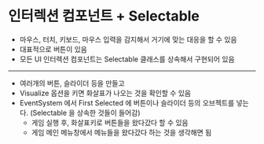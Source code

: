 # 인터렉션 컴포넌트 + Selectable

- 마우스, 터치, 키보드, 마우스 입력을 감지해서 거기에 맞는 대응을 할 수 있음
- 대표적으로 버튼이 있음
- 모든 UI 인터렉션 컴포넌트는 Selectable 클래스를 상속해서 구현되어 있음

---

- 여러개의 버튼, 슬라이더 등을 만들고
- Visualize 옵션을 키면 화살표가 나오는 것을 확인할 수 있음
- EventSystem 에서 First Selected 에 버튼이나 슬라이더 등의 오브젝트를 넣는다. (Selectable 을 상속한 것들이 들어감)
  - 게임 실행 후, 화살표키로 버튼들을 왔다갔다 할 수 있음
  - 게임 메인 메뉴창에서 메뉴들을 왔다갔다 하는 것을 생각해면 됨